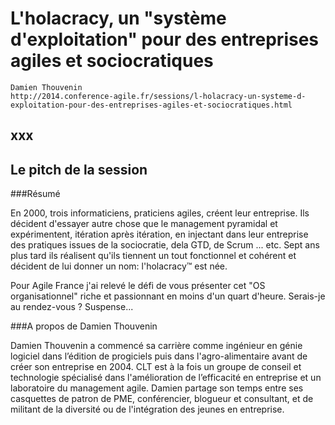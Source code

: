 # L'holacracy, un "système d'exploitation" pour des entreprises agiles et sociocratiques
    Damien Thouvenin
    http://2014.conference-agile.fr/sessions/l-holacracy-un-systeme-d-exploitation-pour-des-entreprises-agiles-et-sociocratiques.html

## xxx

## Le pitch de la session
###Résumé

En 2000, trois informaticiens, praticiens agiles, créent leur entreprise. Ils décident d'essayer autre chose que le management pyramidal et expérimentent, itération après itération, en injectant dans leur entreprise des pratiques issues de la sociocratie, dela GTD, de Scrum ... etc. Sept ans plus tard ils réalisent qu'ils tiennent un tout fonctionnel et cohérent et décident de lui donner un nom: l'holacracy™ est née.

Pour Agile France j'ai relevé le défi de vous présenter cet "OS organisationnel" riche et passionnant en moins d'un quart d'heure. Serais-je au rendez-vous ? Suspense...

###A propos de Damien Thouvenin

Damien Thouvenin a commencé sa carrière comme ingénieur en génie logiciel dans l’édition de progiciels puis dans l'agro-alimentaire avant de créer son entreprise en 2004. CLT est à la fois un groupe de conseil et technologie spécialisé dans l'amélioration de l’efficacité en entreprise et un laboratoire du management agile. Damien partage son temps entre ses casquettes de patron de PME, conférencier, blogueur et consultant, et de militant de la diversité ou de l'intégration des jeunes en entreprise.
